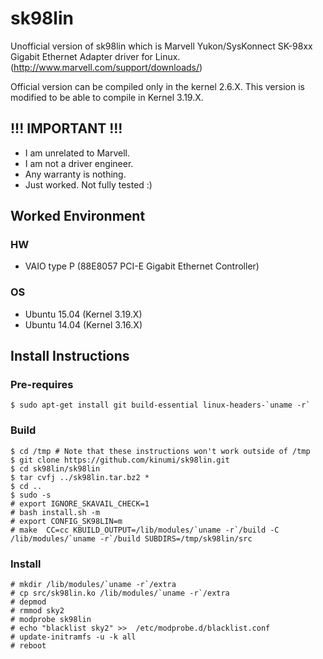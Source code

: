 sk98lin
=======

Unofficial version of sk98lin which is Marvell Yukon/SysKonnect SK-98xx Gigabit Ethernet Adapter driver for Linux. (http://www.marvell.com/support/downloads/)

Official version can be compiled only in the kernel 2.6.X. This version is modified to be able to compile in Kernel 3.19.X.


## !!! IMPORTANT !!!

- I am unrelated to Marvell. 
- I am not a driver engineer. 
- Any warranty is nothing.
- Just worked. Not fully tested :)


## Worked Environment

### HW

- VAIO type P (88E8057 PCI-E Gigabit Ethernet Controller)

### OS

- Ubuntu 15.04 (Kernel 3.19.X)
- Ubuntu 14.04 (Kernel 3.16.X)


## Install Instructions

### Pre-requires

```bash:command
$ sudo apt-get install git build-essential linux-headers-`uname -r`
```

### Build

```bash:command
$ cd /tmp # Note that these instructions won't work outside of /tmp
$ git clone https://github.com/kinumi/sk98lin.git
$ cd sk98lin/sk98lin
$ tar cvfj ../sk98lin.tar.bz2 *
$ cd ..
$ sudo -s
# export IGNORE_SKAVAIL_CHECK=1
# bash install.sh -m
# export CONFIG_SK98LIN=m
# make  CC=cc KBUILD_OUTPUT=/lib/modules/`uname -r`/build -C /lib/modules/`uname -r`/build SUBDIRS=/tmp/sk98lin/src
```

### Install

```bash:command
# mkdir /lib/modules/`uname -r`/extra
# cp src/sk98lin.ko /lib/modules/`uname -r`/extra
# depmod
# rmmod sky2
# modprobe sk98lin
# echo "blacklist sky2" >>  /etc/modprobe.d/blacklist.conf
# update-initramfs -u -k all
# reboot
```

